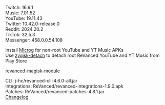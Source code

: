 Twitch: 16.9.1  
Music: 7.01.52  
YouTube: 19.11.43  
Twitter: 10.42.0-release.0  
Reddit: 2024.20.2  
TikTok: 32.5.3  
Messenger: 458.0.0.54.108  

Install [Microg](https://github.com/ReVanced/GmsCore/releases) for non-root YouTube and YT Music APKs  
Use [zygisk-detach](https://github.com/j-hc/zygisk-detach) to detach root ReVanced YouTube and YT Music from Play Store  

[revanced-magisk-module](https://github.com/j-hc/revanced-magisk-module)
  
CLI: j-hc/revanced-cli-4.6.0-all.jar  
Integrations: ReVanced/revanced-integrations-1.9.0.apk  
Patches: ReVanced/revanced-patches-4.8.1.jar  
[Changelog](https://github.com/ReVanced/revanced-patches/releases/tag/v4.8.1)  
